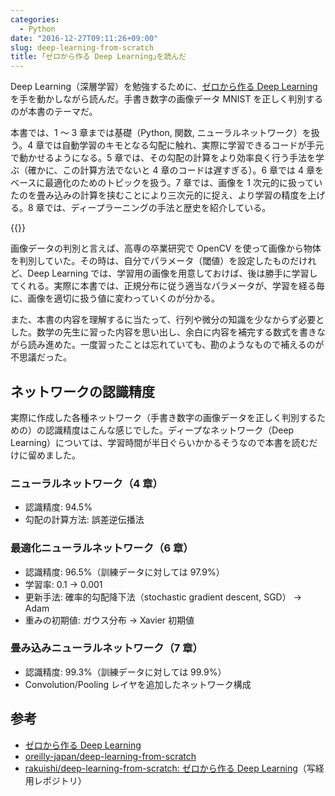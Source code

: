```yaml
---
categories:
  - Python
date: "2016-12-27T09:11:26+09:00"
slug: deep-learning-from-scratch
title: ｢ゼロから作る Deep Learning｣を読んだ
---
```


Deep Learning（深層学習）を勉強するために、[ゼロから作る Deep Learning](http://www.amazon.co.jp/exec/obidos/ASIN/4873117585/rakuishi-22/ref=nosim/) を手を動かしながら読んだ。手書き数字の画像データ MNIST を正しく判別するのが本書のテーマだ。

本書では、1 〜 3 章までは基礎（Python, 関数, ニューラルネットワーク）を扱う。4 章では自動学習のキモとなる勾配に触れ、実際に学習できるコードが手元で動かせるようになる。5 章では、その勾配の計算をより効率良く行う手法を学ぶ（確かに、この計算方法でないと 4 章のコードは遅すぎる）。6 章では 4 章をベースに最適化のためのトピックを扱う。7 章では、画像を 1 次元的に扱っていたのを畳み込みの計算を挟むことにより三次元的に捉え、より学習の精度を上げる。8 章では、ディープラーニングの手法と歴史を紹介している。

{{<amazon id="4873117585" title="ゼロから作るDeep Learning ―Pythonで学ぶディープラーニングの理論と実装" src="https://images-na.ssl-images-amazon.com/images/I/512ru2i5gyL._SL160_.jpg">}}

画像データの判別と言えば、高専の卒業研究で OpenCV を使って画像から物体を判別していた。その時は、自分でパラメータ（閾値）を設定したものだけれど、Deep Learning では、学習用の画像を用意しておけば、後は勝手に学習してくれる。実際に本書では、正規分布に従う適当なパラメータが、学習を経る毎に、画像を適切に扱う値に変わっていくのが分かる。

また、本書の内容を理解するに当たって、行列や微分の知識を少なからず必要とした。数学の先生に習った内容を思い出し、余白に内容を補完する数式を書きながら読み進めた。一度習ったことは忘れていても、勘のようなもので補えるのが不思議だった。

## ネットワークの認識精度

実際に作成した各種ネットワーク（手書き数字の画像データを正しく判別するための）の認識精度はこんな感じでした。ディープなネットワーク（Deep Learning）については、学習時間が半日ぐらいかかるそうなので本書を読むだけに留めました。

### ニューラルネットワーク（4 章）

- 認識精度: 94.5%
- 勾配の計算方法: 誤差逆伝播法

### 最適化ニューラルネットワーク（6 章）

- 認識精度: 96.5%（訓練データに対しては 97.9%）
- 学習率: 0.1 → 0.001
- 更新手法: 確率的勾配降下法（stochastic gradient descent, SGD） → Adam
- 重みの初期値: ガウス分布 → Xavier 初期値

### 畳み込みニューラルネットワーク（7 章）

- 認識精度: 99.3%（訓練データに対しては 99.9%）
- Convolution/Pooling レイヤを追加したネットワーク構成

## 参考

- [ゼロから作る Deep Learning](http://www.oreilly.co.jp/books/9784873117584/)
- [oreilly-japan/deep-learning-from-scratch](https://github.com/oreilly-japan/deep-learning-from-scratch)
- [rakuishi/deep-learning-from-scratch: ゼロから作る Deep Learning](https://github.com/rakuishi/deep-learning-from-scratch)（写経用レポジトリ）
